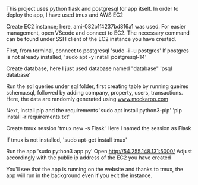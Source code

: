 This project uses python flask and postgresql for app itself.
In order to deploy the app, I have used tmux and AWS EC2

Create EC2 instance; here, ami-082b1f4237bd816a1 was used.
For easier management, open VScode and connect to EC2.
The necessary command can be found under SSH client of the EC2 instance you have created.

First, from terminal, connect to postgresql
'sudo -i -u postgres'
If postgres is not already installed,
'sudo apt -y install postgresql-14'

Create database, here I just used database named "database"
'psql database'

Run the sql queries under sql folder,
first creating table by running queires schema.sql,
followed by adding company, property, users, transactions.
Here, the data are randomly generated using www.mockaroo.com

Next, install pip and the requirements
'sudo apt install python3-pip'
'pip install -r requirements.txt'

Create tmux session
'tmux new -s Flask'
Here I named the session as Flask

If tmux is not installed,
'sudo apt-get install tmux'

Run the app
'sudo python3 app.py'
Open http://54.255.148.131:5000/
Adjust accordingly with the public ip address of the EC2 you have created


You'll see that the app is running on the website and thanks to tmux, the app will run in the background even if you exit the instance.
